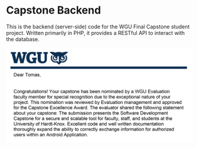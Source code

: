 # Capstone Backend
This is the backend (server-side) code for the WGU Final Capstone student project. 
Written primarily in PHP, it provides a RESTful API to interact with the database.

![WGU Excellence Award](award.jpg)  
